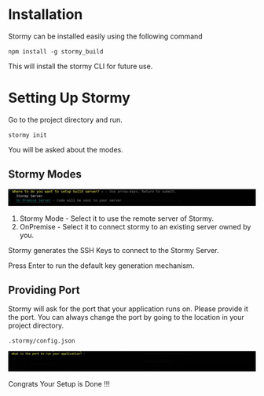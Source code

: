 # Installation
Stormy can be installed easily using the following command

```
npm install -g stormy_build
```

This will install the stormy CLI for future use.

# Setting Up Stormy

Go to the project directory and run.

```
stormy init
```
You will be asked about the modes.

## Stormy Modes

![Stormy Modes](../images/server_mode.jpg)

1. Stormy Mode - Select it to use the remote server of Stormy.
2. OnPremise - Select it to connect stormy to an existing server owned by you.

Stormy generates the SSH Keys to connect to the Stormy Server. 

Press Enter to run the default key generation mechanism.

## Providing Port

Stormy will ask for the port that your application runs on. Please provide it the port. You can always change the port by going to the location in your project directory.

```
.stormy/config.json
```
![Port](../images/port.jpg)

Congrats Your Setup is Done !!!




